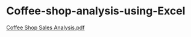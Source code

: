 # Coffee-shop-analysis-using-Excel

[Coffee Shop Sales Analysis.pdf](https://github.com/sanchalee19/Coffee-shop-analysis-using-Excel/files/15457525/Coffee.Shop.Sales.Analysis.pdf)
